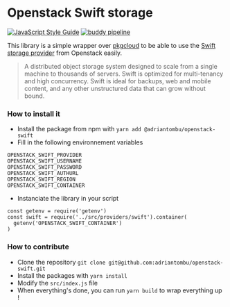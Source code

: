 # Openstack Swift storage
[![JavaScript Style Guide](https://img.shields.io/badge/code_style-standard-brightgreen.svg)](https://standardjs.com) [![buddy pipeline](https://app.buddy.works/otso/openstack-swift/pipelines/pipeline/154013/badge.svg?token=7c466137d3a236e04f255619e7e906afa90a993122df5bb06eec336813d1b265 "buddy pipeline")](https://app.buddy.works/otso/openstack-swift/pipelines/pipeline/154013)

This library is a simple wrapper over [pkgcloud](https://github.com/pkgcloud/pkgcloud) to be able to use the [Swift storage provider](https://docs.openstack.org/swift/latest/) from Openstack easily.

> A distributed object storage system designed to scale from a single machine to thousands of servers. Swift is optimized for multi-tenancy and high concurrency. Swift is ideal for backups, web and mobile content, and any other unstructured data that can grow without bound.

### How to install it

* Install the package from npm with `yarn add @adriantombu/openstack-swift`
* Fill in the following environnement variables

```
OPENSTACK_SWIFT_PROVIDER
OPENSTACK_SWIFT_USERNAME
OPENSTACK_SWIFT_PASSWORD
OPENSTACK_SWIFT_AUTHURL
OPENSTACK_SWIFT_REGION
OPENSTACK_SWIFT_CONTAINER
```

* Instanciate the library in your script

```
const getenv = require('getenv')
const swift = require('../src/providers/swift').container(
  getenv('OPENSTACK_SWIFT_CONTAINER')
)
```

### How to contribute

* Clone the repository `git clone git@github.com:adriantombu/openstack-swift.git`
* Install the packages with `yarn install`
* Modify the `src/index.js` file
* When everything's done, you can run `yarn build` to wrap everything up !
